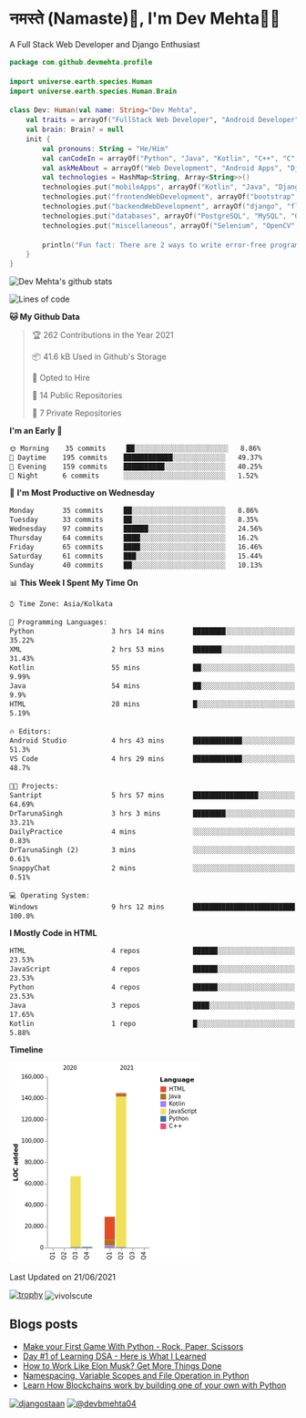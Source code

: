 # नमस्ते (Namaste):pray:, I'm Dev Mehta:man_technologist:
A Full Stack Web Developer and Django Enthusiast

```kotlin
package com.github.devmehta.profile

import universe.earth.species.Human
import universe.earth.species.Human.Brain

class Dev: Human(val name: String="Dev Mehta",
    val traits = arrayOf("FullStack Web Developer", "Android Developer", "React Native Developer")){
    val brain: Brain? = null
    init {
        val pronouns: String = "He/Him"
        val canCodeIn = arrayOf("Python", "Java", "Kotlin", "C++", "C", "JavaScript")
        val askMeAbout = arrayOf("Web Development", "Android Apps", "Django")
        val technologies = HashMap<String, Array<String>>()
        technologies.put("mobileApps", arrayOf("Kotlin", "Java", "Django APIs"))
        technologies.put("frontendWebDevelopment", arrayOf("bootstrap", "vuesax"))
        technologies.put("backendWebDevelopment", arrayOf("django", "flask"))
        technologies.put("databases", arrayOf("PostgreSQL", "MySQL", "Oracle", "SQLite3"))
        technologies.put("miscellaneous", arrayOf("Selenium", "OpenCV", "Figma", "Adobe XD", "Canva"))

        println("Fun fact: There are 2 ways to write error-free programs, only the 3rd one works")
    }
}
```
![Dev Mehta's github stats](https://github-readme-stats.vercel.app/api?username=Dev-Mehta&count_private=true&show_icons=true&theme=nightowl)

<!--START_SECTION:waka-->
![Lines of code](https://img.shields.io/badge/From%20Hello%20World%20I%27ve%20Written-241293%20lines%20of%20code-blue)

**🐱 My Github Data** 

> 🏆 262 Contributions in the Year 2021
 > 
> 📦 41.6 kB Used in Github's Storage 
 > 
> 💼 Opted to Hire
 > 
> 📜 14 Public Repositories 
 > 
> 🔑 7 Private Repositories  
 > 
**I'm an Early 🐤** 

```text
🌞 Morning    35 commits     ██░░░░░░░░░░░░░░░░░░░░░░░   8.86% 
🌆 Daytime    195 commits    ████████████░░░░░░░░░░░░░   49.37% 
🌃 Evening    159 commits    ██████████░░░░░░░░░░░░░░░   40.25% 
🌙 Night      6 commits      ░░░░░░░░░░░░░░░░░░░░░░░░░   1.52%

```
📅 **I'm Most Productive on Wednesday** 

```text
Monday       35 commits     ██░░░░░░░░░░░░░░░░░░░░░░░   8.86% 
Tuesday      33 commits     ██░░░░░░░░░░░░░░░░░░░░░░░   8.35% 
Wednesday    97 commits     ██████░░░░░░░░░░░░░░░░░░░   24.56% 
Thursday     64 commits     ████░░░░░░░░░░░░░░░░░░░░░   16.2% 
Friday       65 commits     ████░░░░░░░░░░░░░░░░░░░░░   16.46% 
Saturday     61 commits     ███░░░░░░░░░░░░░░░░░░░░░░   15.44% 
Sunday       40 commits     ██░░░░░░░░░░░░░░░░░░░░░░░   10.13%

```


📊 **This Week I Spent My Time On** 

```text
⌚︎ Time Zone: Asia/Kolkata

💬 Programming Languages: 
Python                   3 hrs 14 mins       ████████░░░░░░░░░░░░░░░░░   35.22% 
XML                      2 hrs 53 mins       ███████░░░░░░░░░░░░░░░░░░   31.43% 
Kotlin                   55 mins             ██░░░░░░░░░░░░░░░░░░░░░░░   9.99% 
Java                     54 mins             ██░░░░░░░░░░░░░░░░░░░░░░░   9.9% 
HTML                     28 mins             █░░░░░░░░░░░░░░░░░░░░░░░░   5.19%

🔥 Editors: 
Android Studio           4 hrs 43 mins       ████████████░░░░░░░░░░░░░   51.3% 
VS Code                  4 hrs 29 mins       ████████████░░░░░░░░░░░░░   48.7%

🐱‍💻 Projects: 
Santript                 5 hrs 57 mins       ████████████████░░░░░░░░░   64.69% 
DrTarunaSingh            3 hrs 3 mins        ████████░░░░░░░░░░░░░░░░░   33.21% 
DailyPractice            4 mins              ░░░░░░░░░░░░░░░░░░░░░░░░░   0.83% 
DrTarunaSingh (2)        3 mins              ░░░░░░░░░░░░░░░░░░░░░░░░░   0.61% 
SnappyChat               2 mins              ░░░░░░░░░░░░░░░░░░░░░░░░░   0.51%

💻 Operating System: 
Windows                  9 hrs 12 mins       █████████████████████████   100.0%

```

**I Mostly Code in HTML** 

```text
HTML                     4 repos             ██████░░░░░░░░░░░░░░░░░░░   23.53% 
JavaScript               4 repos             ██████░░░░░░░░░░░░░░░░░░░   23.53% 
Python                   4 repos             ██████░░░░░░░░░░░░░░░░░░░   23.53% 
Java                     3 repos             ████░░░░░░░░░░░░░░░░░░░░░   17.65% 
Kotlin                   1 repo              █░░░░░░░░░░░░░░░░░░░░░░░░   5.88%

```


**Timeline**

![Chart not found](https://raw.githubusercontent.com/Dev-Mehta/Dev-Mehta/master/charts/bar_graph.png) 


 Last Updated on 21/06/2021
<!--END_SECTION:waka-->
[![trophy](https://github-profile-trophy.vercel.app/?username=Dev-Mehta)](https://github.com/ryo-ma/github-profile-trophy)
<img align="center" src="https://github-readme-streak-stats.herokuapp.com/?user=Dev-Mehta&" alt="vivolscute" />
## Blogs posts<!-- BLOG-POST-LIST:START -->
- [Make your First Game With Python - Rock, Paper, Scissors](https://simplifiedweb.netlify.app/make-your-first-game-with-python-rock-paper-scissors/)
- [Day #1 of Learning DSA - Here is What I Learned](https://simplifiedweb.netlify.app/day-1-of-learning-dsa-here-is-what-i-learned/)
- [How to Work Like Elon Musk? Get More Things Done](https://simplifiedweb.netlify.app/how-to-work-like-elon-musk-get-more-things-done/)
- [Namespacing, Variable Scopes and File Operation in Python](https://simplifiedweb.netlify.app/namespacing-variable-scopes-and-file-operation-in-python/)
- [Learn How Blockchains work by building one of your own with Python](https://simplifiedweb.netlify.app/learn-blockchain-by-building-one-of-your-own-with-python/)
<!-- BLOG-POST-LIST:END -->
<a href="https://instagram.com/djangostaan" target="blank"><img align="center" src="https://cdn.jsdelivr.net/npm/simple-icons@3.0.1/icons/instagram.svg" alt="djangostaan" height="30" width="30" /></a>
<a href="https://medium.com/@devbmehta04" target="blank"><img align="center" src="https://cdn.jsdelivr.net/npm/simple-icons@3.0.1/icons/medium.svg" alt="@devbmehta04" height="30" width="30" /></a>
